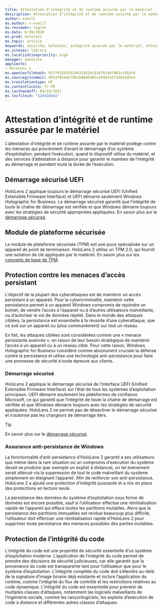 ```yaml
---
title: Attestation d’intégrité et de runtime assurée par le matériel
description: Attestation d’intégrité et de runtime assurée par le matériel
author: evmill
ms.author: v-evmill
ms.reviewer: tagran
ms.date: 6/30/2020
ms.prod: hololens
ms.topic: article
keywords: sécurité, hololens, intégrité assurée par le matériel, attestation de runtime, UEFI, démarrage sécurisé UEFI, démarrage sécurisé, TPM, protection contre les menaces, assurance anti-persistance de Windows, intégrité du code, protection du code,
ms.sitesec: library
ms.localizationpriority: high
manager: yannisle
appliesto:
- HoloLens 2
ms.openlocfilehash: 037f9325555244314518c81d7814bf983c345af6
ms.sourcegitcommit: 05537014d27d9cb60d5485ce93654371d914d5e3
ms.translationtype: HT
ms.contentlocale: fr-FR
ms.lasthandoff: 09/10/2021
ms.locfileid: "124428441"
---
```

# <a name="hardware-backed-integrity-and-runtime-attestation"></a>Attestation d’intégrité et de runtime assurée par le matériel

L’attestation d’intégrité et de runtime assurée par le matériel protège contre les menaces qui proviennent d’avant le démarrage d’un système d’exploitation, pendant l’exécution, quand le dispositif utilise du matériel, et des services d’attestation à distance pour garantir le maintien de l’intégrité au démarrage et pendant toute la durée de l’exécution.

## <a name="uefi-secure-boot"></a>Démarrage sécurisé UEFI

HoloLens 2 applique toujours le démarrage sécurisé UEFI (Unified Extensible Firmware Interface) et UEFI démarre seulement Windows Holographic for Business.
Le démarrage sécurisé garantit que l’intégrité de toute la chaîne de démarrage est vérifiée et que Windows démarre toujours avec les stratégies de sécurité appropriées appliquées. En savoir plus sur le [démarrage sécurisé](/windows-hardware/design/device-experiences/oem-secure-boot)

## <a name="tpm"></a>Module de plateforme sécurisée

Le module de plateforme sécurisée (TPM) est une puce spécialisée sur un appareil de point de terminaison. HoloLens 2 utilise un TPM 2.0, qui fournit une isolation de clé appliquée par le matériel. En savoir plus sur les [concepts de base de TPM](/windows/security/information-protection/tpm/tpm-fundamentals).

## <a name="persistence-access-threat-protection"></a>Protection contre les menaces d’accès persistant

L’objectif de la plupart des cyberattaques est de maintenir un accès persistant à un appareil. Pour la cybercriminalité, maintenir cette persistance permet à un appareil Windows compromis de rejoindre un botnet, de vendre l’accès à l’appareil ou à d’autres utilisateurs malveillants, ou d’autoriser le vol de données répété. Dans le monde des attaques ciblées, la persistance est essentielle à la réussite d’une cyberattaque, que ce soit sur un appareil ou (plus communément) sur tout un réseau.  

En fait, les attaques ciblées sont considérées comme une « menace persistante avancée », en raison de leur besoin stratégique de maintenir l’accès à un appareil ou à un réseau cible. Pour cette raison, Windows Holographic for Business considère comme absolument cruciale la défense contre la persistance et utilise une technologie anti-persistance pour faire une promesse de sécurité à toute épreuve aux clients.

### <a name="secure-boot"></a>Démarrage sécurisé

HoloLens 2 applique le démarrage sécurisé de l’interface UEFI (Unified Extensible Firmware Interface) sur l’état de tous les systèmes d’exploitation principaux. UEFI démarre seulement les plateformes de confiance Microsoft, ce qui garantit que l’intégrité de toute la chaîne de démarrage est vérifiée et que Windows démarre toujours avec les stratégies de sécurité appliquées. HoloLens 2 ne permet pas de désactiver le démarrage sécurisé et n’autorise pas les chargeurs de démarrage tiers.

> [!Tip]
> En savoir plus sur le [démarrage sécurisé](/windows-hardware/design/device-experiences/oem-secure-boot).

### <a name="windows-anti-persistence-assurance"></a>Assurance anti-persistance de Windows

La fonctionnalité d’anti-persistance d’HoloLens 2 garantit à ses utilisateurs que même dans la rare situation où un compromis d’exécution du système devait se produire (par exemple un exploit à distance), un tel événement serait atténué via la suppression de tout le code malveillant du système simplement en éteignant l’appareil. Afin de renforcer son anti-persistance, HoloLens 2 a ajouté une protection d’intégrité puissante et a mis en place des protections en lecture seule.

La persistance des données du système d’exploitation sous forme de données est encore possible, sauf si l’utilisateur effectue une réinitialisation rapide de l’appareil qui efface toutes les partitions mutables. Alors que la persistance des partitions immuables est rendue beaucoup plus difficile, l’utilisateur doit effectuer une réinitialisation rapide d’HoloLens 2 pour supprimer toute persistance des menaces possibles des parties mutables.

## <a name="code-integrity-protection"></a>Protection de l’intégrité du code

L’intégrité du code est une propriété de sécurité essentielle d’un système d’exploitation moderne. L’application de l’intégrité du code permet de prendre des décisions de sécurité judicieuses, car elle garantit que la provenance du code est transparente tant pour l’utilisateur que pour le système d’exploitation. L’intégrité complète du code doit s’étendre au-delà de la signature d’image binaire déjà existante et inclure l’application du runtime, comme l’intégrité du flux de contrôle et les restrictions relatives au code dynamique. L’intégrité du code est essentielle pour prévenir de multiples classes d’attaques, notamment les logiciels malveillants de l’ingénierie sociale, comme les rançonlogiciels, les exploits d’exécution de code à distance et différentes autres classes d’attaques.

